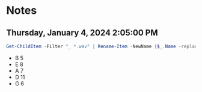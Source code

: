 # Notes

## Thursday, January 4, 2024 2:05:00 PM

```PowerShell
Get-ChildItem -Filter "_ *.wav" | Rename-Item -NewName {$_.Name -replace '^_ '}
```

- B 5
- E 8 
- A 7
- D 11
- G 6